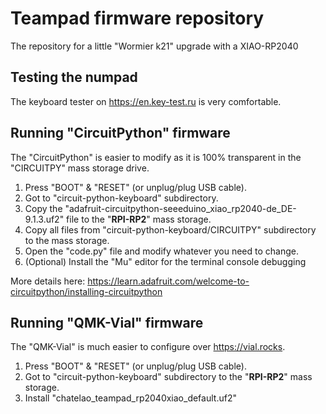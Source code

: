 # Teampad firmware repository

The repository for a little "Wormier k21" upgrade with a XIAO-RP2040

## Testing the numpad

The keyboard tester on https://en.key-test.ru is very comfortable.

## Running "CircuitPython" firmware

The "CircuitPython" is easier to modify as it is 100% transparent in the "CIRCUITPY" mass storage drive.

1. Press "BOOT" & "RESET" (or unplug/plug USB cable).
2. Got to "circuit-python-keyboard" subdirectory.
3. Copy the "adafruit-circuitpython-seeeduino_xiao_rp2040-de_DE-9.1.3.uf2" file to the "**RPI-RP2**" mass storage.
4. Copy all files from "circuit-python-keyboard/CIRCUITPY" subdirectory to the mass storage.
5. Open the "code.py" file and modify whatever you need to change.
6. (Optional) Install the "Mu" editor for the terminal console debugging

More details here: https://learn.adafruit.com/welcome-to-circuitpython/installing-circuitpython

## Running "QMK-Vial" firmware

The "QMK-Vial" is much easier to configure over https://vial.rocks.

1. Press "BOOT" & "RESET" (or unplug/plug USB cable).
2. Got to "circuit-python-keyboard" subdirectory to the "**RPI-RP2**" mass storage.
3. Install "chatelao_teampad_rp2040xiao_default.uf2"
